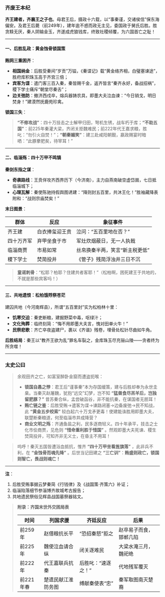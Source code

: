 ### **齐废王本纪**

**齐王建者，齐襄王之子也**。母君王后，摄政十六载，以“事秦谨，交诸侯信”保东海偏安。及君王后薨（前249年），建年逾不惑而政无主见，委国政于舅氏后胜。胜贪黩无厌，秦人阴输金玉，齐遂成虎狼钱库，终致社稷倾覆，为六国首亡之耻！

------

#### **一、后胜乱政：黄金蚀骨锁国策**

**贿网三重困齐**：

- **相国纳金**：后胜受秦间“岁贡”万镒，《秦谍记》载“黄金络齐相，白璧塞谏途”，胜府库积珠玉高于齐宫三倍；
- **宾客为谍**：遣门客三百入秦，秦皆赐千金，返齐皆言“秦齐永好，备战招祸”，稷下学士痛斥“朝堂尽秦舌”；
- **边关弛防**：撤济西戍卒，熔兵器铸农具，即墨大夫泣血谏：“今日销戈，明日焚身！”建漠然抚鹿苑珍禽。

**锁国三失**：

> **“不修攻战”**：四十万技击之士解甲归田，弩机生锈，战车朽于库；
>  ​**​“不助五国”​**​：前225年秦灌大梁，齐闭关拒魏难民；前222年代王嘉求粮，胜叱：“勿引火自焚！”；
>  ​**​“朝秦媚笑”​**​：建三赴咸阳朝觐，嬴政赐宴时暗哂：“此豚豢肥矣，待宰耳！”

------

#### **二、临淄殇：四十万甲不鸣镝**

**秦剑东指之谋**：

- **奇袭路线**：王贲佯攻齐西界历下（今济南），主力自燕南破空虚岱崮，七日抵临淄城下；
- **心理瓦解**：秦使陈驰持假舆图诱建：“降则封五百里，共沐王化！”胜袖藏降表附和：“战则宗庙焚矣！”

**末日图景**：

| **群体**   | **反应**       | **象征事件**                   |
| ---------- | -------------- | ------------------------------ |
| 齐王建     | 白衣捧玺迎王贲 | 泣问：“五百里地在否？”         |
| 四十万齐军 | 弃甲坐食于市   | 军灶炊烟蔽日，无一人执戟       |
| 临淄商贾   | 市易如常       | 丝帛换秦半两，笑言“新主税更低” |
| 稷下学士   | 焚简投井       | 《管子》残简浮浊井三日不沉     |

> **童谣刺骨**：“松耶？柏耶？住建共者客耶！”（松柏啊，困死建王于共地的，不就是那些宾客吗！）

------

#### **三、共地遗恨：松柏饿殍祭苍茫**

建囚共地（今河南辉县），所谓“五百里封”实为松柏林十里：

- **饥寒交迫**：秦吏断粮，建掘野菜中毒，呕绿汁；
- **文化殉葬**：临终刻简：“悔不用即墨大夫言，愧对田单火牛！”
- **民祭悲歌**：齐亡卒夜盗建尸，裹以《齐谐》残卷，埋骨处松针尽曲如牛角。

**后胜结局**：秦王以“教齐王欲为乱”罪名车裂之，金库珠玉尽充骊山陵——贪者终为所贪噬！

------

### **太史公曰**

> 余观田齐之亡，如富室醉卧金窟而遭盗扼喉：
>
> - **锁国自愚之悖**：君王后“谨事秦”本为存国缓策，建与后胜却奉为永世圭臬。当秦灭赵屠魏，犹抱“远交”幻梦，岂不知 **“猛兽食尽羔羊后，岂独留肥豚？”** 昔苏秦合纵，孟尝破函谷，非不能抗秦，在谋国者无胆耳！
> - **贿亡链之鉴**：后胜受贿→遣客为谍→谏路闭塞→边备废弛→民不知战，此 **“黄金五步绞索”** 较白起六十万戈矛更毒！使建能诛胜用即墨大夫，联楚断秦粮道，何至临淄市井成降营？
> - **商业文明之殇**：齐通鱼盐之利，民多逐商轻义。四十年承平，技击之士化市侩商贾，见危则 **“惜命重利胜于惜国”** 。然观即墨大夫死谏、稷生焚简投井，可知齐非无义士，在昏主不用耳！

> 呜呼！秦灭五国皆遭浴血抵抗，惟齐 **“四十万甲坐看旌旗落”** ，此非兵不利，在 **“金蚀骨而魂先降”** 。后世当记田建之 **“三亡训”**：**贿盛则政亡，锁国则智亡，畏战则魂亡！**

------

**注**：

1. 后胜受贿事据云梦秦简《行钱律》及《战国策·齐策六》补证；
2. 临淄陷落细节参淄博齐故城考古报告；
3. 共地遗民祭俗见辉县战国墓祭器铭文。

> **附录：齐国末世外交困局表**
>
> | **时间**  | **列国求援**       | **齐廷反应**       | **后果**               |
> | --------- | ------------------ | ------------------ | ---------------------- |
> | 前259年   | 赵借粮抗长平       | “恐招秦怒”拒之     | 赵卒易子而食，邯郸几陷 |
> | 前225年   | 魏使泣血请合纵     | 闭关逐难民         | 大梁水淹三月，魏祀绝   |
> | 前222年   | 代王嘉联兵抗秦     | 后胜叱：“速逐之！” | 代地残军覆灭           |
> | 前221年春 | 楚遗民献江淮防务图 | 缚献秦使表“忠”     | 秦军取图南灭楚裔       |